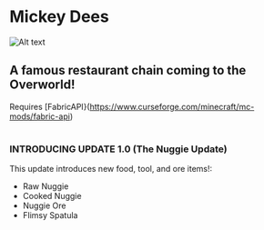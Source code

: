 # Mickey Dees
![Alt text](https://cdn.discordapp.com/attachments/636925827363373075/881618450907275314/mickeydeesLOGO.png "Mickey Dees")
## A famous restaurant chain coming to the Overworld!
Requires [FabricAPI}(https://www.curseforge.com/minecraft/mc-mods/fabric-api)
# 
### INTRODUCING UPDATE 1.0 (The Nuggie Update)

This update introduces new food, tool, and ore items!:
- Raw Nuggie
- Cooked Nuggie
- Nuggie Ore
- Flimsy Spatula

